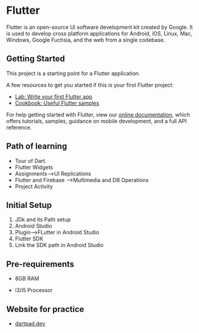 # Flutter

Flutter is an open-source UI software development kit created by Google. It is used to develop cross platform applications for Android, iOS, Linux, Mac, Windows, Google Fuchsia, and the web from a single codebase.

## Getting Started

This project is a starting point for a Flutter application.

A few resources to get you started if this is your first Flutter project:

- [Lab: Write your first Flutter app](https://flutter.dev/docs/get-started/codelab)
- [Cookbook: Useful Flutter samples](https://flutter.dev/docs/cookbook)

For help getting started with Flutter, view our
[online documentation](https://flutter.dev/docs), which offers tutorials,
samples, guidance on mobile development, and a full API reference.

## Path of learning

- Tour of Dart. 
- Flutter Widgets
- Assignments-->UI Replications
- Flutter and Firebase -->Multimedia and DB Operations
- Project Activity

## Initial Setup

1. JDk and its Path setup
2. Android Studio
3. Plugin-->FLutter in Android Studio
4. Flutter SDK
5. Link the SDK path in Android Studio

## Pre-requirements

- 8GB RAM

- i3/i5 Processor

## Website for practice

- [dartpad.dev](https://dartpad.dev/)

